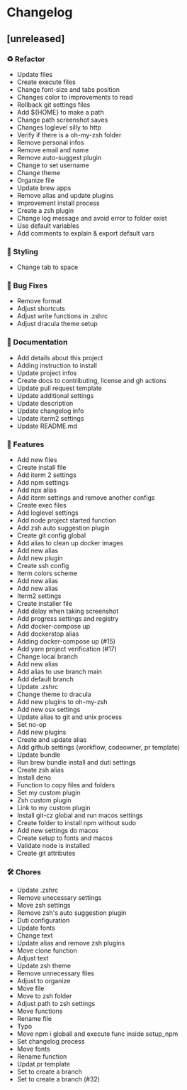 # Changelog

## [unreleased]

### ♻️ Refactor

- Update files
- Create execute files
- Change font-size and tabs position
- Changes color to improvements to read
- Rollback git settings files
- Add ${HOME} to make a path
- Change path screenshot saves
- Changes loglevel silly to http
- Verify if there is a oh-my-zsh folder
- Remove personal infos
- Remove email and name
- Remove auto-suggest plugin
- Change to set username
- Change theme
- Organize file
- Update brew apps
- Remove alias and update plugins
- Improvement install process
- Create a zsh plugin
- Change log message and avoid error to folder exist
- Use default variables
- Add comments to explain & export default vars

### 🎨 Styling

- Change tab to space

### 🐛 Bug Fixes

- Remove format
- Adjust shortcuts
- Adjust write functions in .zshrc
- Adjust dracula theme setup

### 📝 Documentation

- Add details about this project
- Adding instruction to install
- Update project infos
- Create docs to contributing, license and gh actions
- Update pull request template
- Update additional settings
- Update description
- Update changelog info
- Update iterm2 settings
- Update README.md

### 🚀 Features

- Add new files
- Create install file
- Add iterm 2 settings
- Add npm settings
- Add npx alias
- Add iterm settings and remove another configs
- Create exec files
- Add loglevel settings
- Add node project started function
- Add zsh auto suggestion plugin
- Create git config global
- Add alias to clean up docker images
- Add new alias
- Add new plugin
- Create ssh config
- Iterm colors scheme
- Add new alias
- Add new alias
- Iterm2 settings
- Create installer file
- Add delay when taking screenshot
- Add progress settings and registry
- Add docker-compose up
- Add dockerstop alias
- Adding docker-compose up (#15)
- Add yarn project verification (#17)
- Change local branch
- Add new alias
- Add alias to use branch main
- Add default branch
- Update .zshrc
- Change theme to dracula
- Add new plugins to oh-my-zsh
- Add new osx settings
- Update alias to git and unix process
- Set no-op
- Add new plugins
- Create and update alias
- Add github settings (workflow, codeowner, pr template)
- Update bundle
- Run brew bundle install and duti settings
- Create zsh alias
- Install deno
- Function to copy files and folders
- Set my custom plugin
- Zsh custom plugin
- Link to my custom plugin
- Install git-cz global and run macos settings
- Create folder to install npm without sudo
- Add new settings do macos
- Create setup to fonts and macos
- Validate node is installed
- Create git attributes

### 🛠 Chores

- Update .zshrc
- Remove unecessary settings
- Move zsh settings
- Remove zsh's auto suggestion plugin
- Duti configuration
- Update fonts
- Change text
- Update alias and remove zsh plugins
- Move clone function
- Adjust text
- Update zsh theme
- Remove unnecessary files
- Adjust to organize
- Move file
- Move to zsh folder
- Adjust path to zsh settings
- Move functions
- Rename file
- Typo
- Move npm i globall and execute func inside setup_npm
- Set changelog process
- Move fonts
- Rename function
- Updat pr template
- Set to create a branch
- Set to create a branch (#32)

<!-- generated by git-cliff -->
